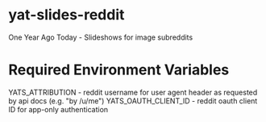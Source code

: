# yat-slides-reddit
One Year Ago Today - Slideshows for image subreddits

# Required Environment Variables
YATS_ATTRIBUTION - reddit username for user agent header as requested by api docs (e.g. "by /u/me")
YATS_OAUTH_CLIENT_ID - reddit oauth client ID for app-only authentication
